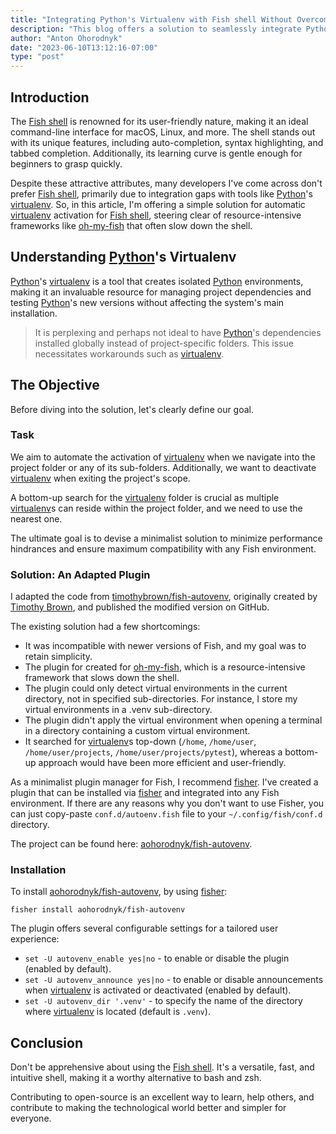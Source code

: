 ```yaml
---
title: "Integrating Python's Virtualenv with Fish shell Without Overcomplicated Frameworks"
description: "This blog offers a solution to seamlessly integrate Python's virtualenv with the Fish shell, enhancing its user experience and productivity."
author: "Anton Ohorodnyk"
date: "2023-06-10T13:12:16-07:00"
type: "post"
---
```

## Introduction

The [Fish shell][fish] is renowned for its user-friendly nature, making it an ideal command-line interface for macOS, Linux, and more. The shell stands out with its unique features, including auto-completion, syntax highlighting, and tabbed completion. Additionally, its learning curve is gentle enough for beginners to grasp quickly.

Despite these attractive attributes, many developers I've come across don't prefer [Fish shell][fish], primarily due to integration gaps with tools like [Python][python]'s [virtualenv][virtualenv]. So, in this article, I'm offering a simple solution for automatic [virtualenv][virtualenv] activation for [Fish shell][fish], steering clear of resource-intensive frameworks like [oh-my-fish][omf] that often slow down the shell.

## Understanding [Python][python]'s Virtualenv

[Python][python]'s [virtualenv][virtualenv] is a tool that creates isolated [Python][python] environments, making it an invaluable resource for managing project dependencies and testing [Python][python]'s new versions without affecting the system's main installation.

> It is perplexing and perhaps not ideal to have [Python][python]'s dependencies installed globally instead of project-specific folders. This issue necessitates workarounds such as [virtualenv][virtualenv].

## The Objective

Before diving into the solution, let's clearly define our goal.

### Task

We aim to automate the activation of [virtualenv][virtualenv] when we navigate into the project folder or any of its sub-folders. Additionally, we want to deactivate [virtualenv][virtualenv] when exiting the project's scope.

A bottom-up search for the [virtualenv][virtualenv] folder is crucial as multiple [virtualenv][virtualenv]s can reside within the project folder, and we need to use the nearest one.

The ultimate goal is to devise a minimalist solution to minimize performance hindrances and ensure maximum compatibility with any Fish environment.

### Solution: An Adapted Plugin

I adapted the code from [timothybrown/fish-autovenv](https://github.com/timothybrown/fish-autovenv), originally created by [Timothy Brown](https://github.com/timothybrown), and published the modified version on GitHub.

The existing solution had a few shortcomings:

* It was incompatible with newer versions of Fish, and my goal was to retain simplicity.
* The plugin for created for [oh-my-fish][omf], which is a resource-intensive framework that slows down the shell.
* The plugin could only detect virtual environments in the current directory, not in specified sub-directories. For instance, I store my virtual environments in a .venv sub-directory.
* The plugin didn't apply the virtual environment when opening a terminal in a directory containing a custom virtual environment.
* It searched for [virtualenv][virtualenv]s top-down (`/home`, `/home/user`, `/home/user/projects`, `/home/user/projects/pytest`), whereas a bottom-up approach would have been more efficient and user-friendly.

As a minimalist plugin manager for Fish, I recommend [fisher][fisher]. I've created a plugin that can be installed via [fisher][fisher] and integrated into any Fish environment. If there are any reasons why you don't want to use Fisher, you can just copy-paste `conf.d/autoenv.fish` file to your `~/.config/fish/conf.d` directory.

The project can be found here: [aohorodnyk/fish-autovenv][autovenv].

### Installation

To install [aohorodnyk/fish-autovenv][autovenv], by using [fisher][fisher]:

```fish
fisher install aohorodnyk/fish-autovenv
```

The plugin offers several configurable settings for a tailored user experience:

* `set -U autovenv_enable yes|no` - to enable or disable the plugin (enabled by default).
* `set -U autovenv_announce yes|no` - to enable or disable announcements when [virtualenv][virtualenv] is activated or deactivated (enabled by default).
* `set -U autovenv_dir '.venv'` - to specify the name of the directory where [virtualenv][virtualenv] is located (default is `.venv`).

## Conclusion

Don't be apprehensive about using the [Fish shell][fish]. It's a versatile, fast, and intuitive shell, making it a worthy alternative to bash and zsh.

Contributing to open-source is an excellent way to learn, help others, and contribute to making the technological world better and simpler for everyone.

[omf]: https://github.com/oh-my-fish/oh-my-fish
[fish]: https://fishshell.com/
[fisher]: https://github.com/jorgebucaran/fisher
[autovenv]: https://github.com/aohorodnyk/fish-autovenv
[python]: https://www.python.org/
[virtualenv]: https://virtualenv.pypa.io/
